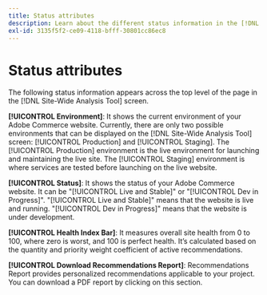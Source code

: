 ```yaml
---
title: Status attributes
description: Learn about the different status information in the [!DNL Site-Wide Analysis Tool].
exl-id: 3135f5f2-ce09-4118-bfff-30801cc86ec8
---
```

# Status attributes

The following status information appears across the top level of the page in the [!DNL Site-Wide Analysis Tool] screen.

**[!UICONTROL Environment]**: It shows the current environment of your Adobe Commerce website. Currently, there are only two possible environments that can be displayed on the [!DNL Site-Wide Analysis Tool] screen: [!UICONTROL Production] and [!UICONTROL Staging]. The [!UICONTROL Production] environment is the live environment for launching and maintaining the live site. The [!UICONTROL Staging] environment is where services are tested before launching on the live website.

**[!UICONTROL Status]**: It shows the status of your Adobe Commerce website. It can be "[!UICONTROL Live and Stable]" or "[!UICONTROL Dev in Progress]". "[!UICONTROL Live and Stable]" means that the website is live and running. "[!UICONTROL Dev in Progress]" means that the website is under development.

**[!UICONTROL Health Index Bar]**: It measures overall site health from 0 to 100, where zero is worst, and 100 is perfect health. It’s calculated based on the quantity and priority weight coefficient of active recommendations.

**[!UICONTROL Download Recommendations Report]**: Recommendations Report provides personalized recommendations applicable to your project. You can download a PDF report by clicking on this section.
